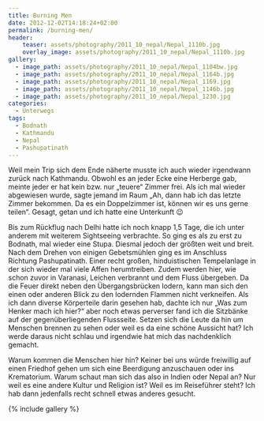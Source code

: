 ```yaml
---
title: Burning Men
date: 2012-12-02T14:18:24+02:00
permalink: /burning-men/
header:
    teaser: assets/photography/2011_10_nepal/Nepal_1110b.jpg
    overlay_image: assets/photography/2011_10_nepal/Nepal_1110b.jpg
gallery:
  - image_path: assets/photography/2011_10_nepal/Nepal_1104bw.jpg
  - image_path: assets/photography/2011_10_nepal/Nepal_1164b.jpg
  - image_path: assets/photography/2011_10_nepal/Nepal_1169.jpg
  - image_path: assets/photography/2011_10_nepal/Nepal_1146b.jpg
  - image_path: assets/photography/2011_10_nepal/Nepal_1230.jpg
categories:
  - Unterwegs
tags:
  - Bodnath
  - Kathmandu
  - Nepal
  - Pashupatinath  
---
```


Weil mein Trip sich dem Ende näherte musste ich auch wieder irgendwann zurück nach Kathmandu. 
Obwohl es an jeder Ecke eine Herberge gab, meinte jeder er hat kein bzw. nur „teuere“ Zimmer frei. 
Als ich mal wieder abgewiesen wurde, sagte jemand im Raum „Ah, dann hab ich das letzte Zimmer bekommen. 
Da es ein Doppelzimmer ist, können wir es uns gerne teilen“. Gesagt, getan und ich hatte eine Unterkunft 😉

Bis zum Rückflug nach Delhi hatte ich noch knapp 1,5 Tage, die ich unter anderem mit weiterem Sightseeing verbrachte. 
So ging es als zu erst zu Bodnath, mal wieder eine Stupa. Diesmal jedoch der größten weit und breit.
Nach dem Drehen von einigen Gebetsmühlen ging es im Anschluss Richtung Pashupatinath. 
Einer recht großen, hinduistischen Tempelanlage in der sich wieder mal viele Affen herumtreiben. 
Zudem werden hier, wie schon zuvor in Varanasi, Leichen verbrannt und dem Fluss übergeben. 
Da die Feuer direkt neben den Übergangsbrücken lodern, kann man sich den einen oder anderen Blick zu den 
lodernden Flammen nicht verkneifen. Als ich dann diverse Körperteile darin gesehen hab, 
dachte ich nur „Was zum Henker mach ich hier?“ aber noch etwas perverser fand ich die Sitzbänke auf der gegenüberliegenden Flussseite. 
Setzen sich die Leute da hin um Menschen brennen zu sehen oder weil es da eine schöne Aussicht hat? 
Ich werde daraus nicht schlau und irgendwie hat mich das nachdenklich gemacht. 

Warum kommen die Menschen hier hin? Keiner bei uns würde freiwillig auf einen Friedhof gehen um sich eine 
Beerdigung anzuschauen oder ins Krematorium. Warum schaut man sich das also in Indien oder Nepal an? 
Nur weil es eine andere Kultur und Religion ist? Weil es im Reiseführer steht? 
Ich hab dann jedenfalls recht schnell etwas anderes gesucht.

{% include gallery %}